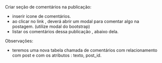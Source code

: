 Criar seção de comentários na publicação:
- inserir icone de comentários.
- ao clicar no link , deverá abrir um modal para comentar algo na postagem. (utilize modal do bootstrap)
- listar os comentários dessa publicação , abaixo dela.

Observações:
 - teremos uma nova tabela chamada de comentários com relacionamento com post e com os atributos : texto, post_id.
